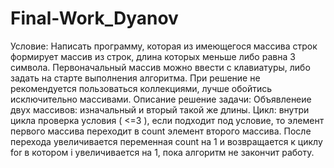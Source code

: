 # Final-Work_Dyanov
Условие:
Написать программу, которая из имеющегося массива строк формирует массив из строк, длина которых меньше либо равна 3 символа. Первоначальный массив можно ввести с клавиатуры, либо задать на старте выполнения алгоритма. При решение не рекомендуется пользоваться коллекциями, лучше обойтись исключительно массивами.
Описание решение задачи:
Объявленеие двух массивов: изначальный и вторый такой же длины. Цикл: внутри цикла проверка условия ( <=3 ), если подходит под условие, то элемент первого массива переходит в count элемент второго массива. После перехода увеличивается переменная count на 1 и возвращается к циклу for в котором i увеличивается на 1, пока алгоритм не закончит работу.
